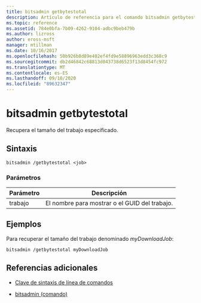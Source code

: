```yaml
---
title: bitsadmin getbytestotal
description: Artículo de referencia para el comando bitsadmin getbytestotal, que recupera el tamaño del trabajo especificado.
ms.topic: reference
ms.assetid: 784e0bfa-7b09-4262-9104-adbc9beb479b
ms.author: lizross
author: eross-msft
manager: mtillman
ms.date: 10/16/2017
ms.openlocfilehash: 50b926b8d89e402ef4fd9e58896963edd3c368c9
ms.sourcegitcommit: db2d46842c68813d043738d6523f13d8454fc972
ms.translationtype: MT
ms.contentlocale: es-ES
ms.lasthandoff: 09/10/2020
ms.locfileid: "89632347"
---
```

# <a name="bitsadmin-getbytestotal"></a>bitsadmin getbytestotal

Recupera el tamaño del trabajo especificado.

## <a name="syntax"></a>Sintaxis

```
bitsadmin /getbytestotal <job>
```

### <a name="parameters"></a>Parámetros

| Parámetro | Descripción |
| -------------- | -------------- |
| trabajo | El nombre para mostrar o el GUID del trabajo. |

## <a name="examples"></a>Ejemplos

Para recuperar el tamaño del trabajo denominado *myDownloadJob*:

```
bitsadmin /getbytestotal myDownloadJob
```

## <a name="additional-references"></a>Referencias adicionales

- [Clave de sintaxis de línea de comandos](command-line-syntax-key.md)

- [bitsadmin (comando)](bitsadmin.md)
